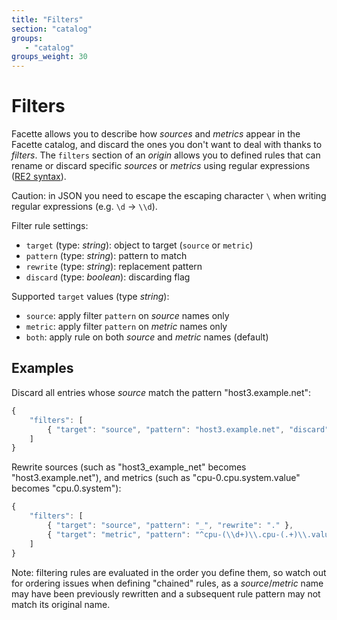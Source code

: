 ```yaml
---
title: "Filters"
section: "catalog"
groups:
   - "catalog"
groups_weight: 30
---
```


# Filters

Facette allows you to describe how *sources* and *metrics* appear in the Facette catalog, and discard the ones you
don't want to deal with thanks to *filters*. The `filters` section of an *origin* allows you to defined rules that
can rename or discard specific *sources* or *metrics* using regular expressions
([RE2 syntax](https://code.google.com/p/re2/wiki/Syntax)).

<span class="fa fa-warning"></span> Caution: in JSON you need to escape the escaping character `\` when writing regular
expressions (e.g. `\d`&nbsp;→&nbsp;`\\d`).

Filter rule settings:

 * `target` (type: *string*): object to target (`source` or `metric`)
 * `pattern` (type: *string*): pattern to match
 * `rewrite` (type: *string*): replacement pattern
 * `discard` (type: *boolean*): discarding flag

Supported `target` values (type *string*):

 * `source`: apply filter `pattern` on *source* names only
 * `metric`: apply filter `pattern` on *metric* names only
 * `both`: apply rule on both *source* and *metric* names (default)

## Examples

Discard all entries whose *source* match the pattern "host3.example.net":

```javascript
{
    "filters": [
        { "target": "source", "pattern": "host3.example.net", "discard": true }
    ]
}
```

Rewrite sources (such as "host3_example_net" becomes "host3.example.net"), and metrics (such as
"cpu-0.cpu.system.value" becomes "cpu.0.system"):

```javascript
{
    "filters": [
        { "target": "source", "pattern": "_", "rewrite": "." },
        { "target": "metric", "pattern": "^cpu-(\\d+)\\.cpu-(.+)\\.value$", "rewrite": "cpu.$1.$2" }
    ]
}
```

Note: filtering rules are evaluated in the order you define them, so watch out for ordering issues when defining
"chained" rules, as a *source*/*metric* name may have been previously rewritten and a subsequent rule pattern may not
match its original name.
